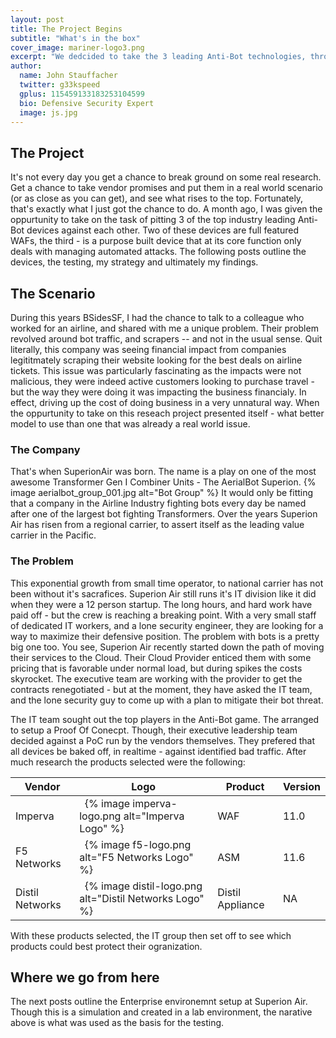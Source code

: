 ```yaml
---
layout: post 
title: The Project Begins
subtitle: "What's in the box"
cover_image: mariner-logo3.png
excerpt: "We dedcided to take the 3 leading Anti-Bot technologies, throw some bad guys at them -- see what happens. This project is the culmination of weeks worth of work to prove out the state of 'Anti-Bot' technology and how their implimentations really stack up"
author:
  name: John Stauffacher
  twitter: g33kspeed
  gplus: 115459133183253104599
  bio: Defensive Security Expert
  image: js.jpg
---
```

## The Project
<span class="firstLetter">I</span>t's not every day you get a chance to break ground on some real research. Get a chance to take vendor promises and put them in a real world scenario (or as close as you can get), and see what rises to the top. Fortunately, that's exactly what I just got the chance to do. A month ago, I was given the oppurtunity to take on the task of pitting 3 of the top industry leading Anti-Bot devices against each other. Two of these devices are full featured WAFs, the third - is a purpose built device that at its core function only deals with managing automated attacks. The following posts outline the devices, the testing, my strategy and ultimately my findings. 

## The Scenario
<span class="firstLetter">D</span>uring this years BSidesSF, I had the chance to talk to a colleague who worked for an airline, and shared with me a unique problem. Their problem revolved around bot traffic, and scrapers -- and not in the usual sense. Quit literally, this company was seeing financial impact from companies legititmately scraping their website looking for the best deals on airline tickets. This issue was particularly fascinating as the impacts were not malicious, they were indeed active customers looking to purchase travel - but the way they were doing it was impacting the business financialy. In effect, driving up the cost of doing business in a very unnatural way. When the oppurtunity to take on this reseach project presented itself - what better model to use than one that was already a real world issue.

### The Company
<span class="firstLetter">T</span>hat's when SuperionAir was born. The name is a play on one of the most awesome Transformer Gen I Combiner Units - The AerialBot Superion.
{% image aerialbot_group_001.jpg alt="Bot Group" %} 
It would only be fitting that a company in the Airline Industry fighting bots every day be named after one of the largest bot fighting Transformers. Over the years Superion Air has risen from a regional carrier, to assert itself as the leading value carrier in the Pacific. 

### The Problem
<span class="firstLetter">T</span>his exponential growth from small time operator, to national carrier has not been without it's sacrafices. Superion Air still runs it's IT division like it did when they were a 12 person startup. The long hours, and hard work have paid off - but the crew is reaching a breaking point. With a very small staff of dedicated IT workers, and a lone security engineer, they are looking for a way to maximize their defensive position. 
The problem with bots is a pretty big one too. You see, Superion Air recently started down the path of moving their services to the Cloud. Their Cloud Provider enticed them with some pricing that is favorable under normal load, but during spikes the costs skyrocket. The executive team are working with the provider to get the contracts renegotiated - but at the moment, they have asked the IT team, and the lone security guy to come up with a plan to mitigate their bot threat. 

<span class="firstLetter">T</span>he IT team sought out the top players in the Anti-Bot game. The arranged to setup a Proof Of Conecpt. Though, their executive leadership team decided against a PoC run by the vendors themselves. They prefered that all devices be baked off, in realtime - against identified bad traffic. After  much research the products selected were the following:

| **Vendor**       | **Logo**                                                              | **Product**      | **Version** |
|------------------|-----------------------------------------------------------------------|------------------|-------------|
| Imperva          | &nbsp; {% image imperva-logo.png alt="Imperva Logo" %}                | WAF              | 11.0        |
| F5 Networks      | &nbsp; {% image f5-logo.png alt="F5 Networks Logo" %}                 | ASM              | 11.6        |
| Distil Networks  | &nbsp; {% image distil-logo.png alt="Distil Networks Logo" %}         | Distil Appliance | NA          |

With these products selected, the IT group then set off to see which products could best protect their ogranization.

## Where we go from here
<span class="firstLetter">T</span>he next posts outline the Enterprise environemnt setup at Superion Air. Though this is a simulation and created in a lab environment, the narative above is what was used as the basis for the testing. 
